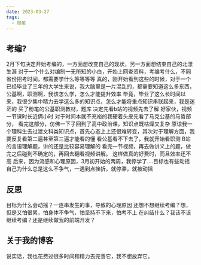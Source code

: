 ```yaml
---
date: 2023-03-27
tags:
  - 随笔
---
```

## 考编?

2月下旬决定开始考编的，一方面想改变自己的现状，另一方面想结束自己的北漂生涯
对于一个什么对编制一无所知的小白，开始上网查资料，考编考什么，不同省份招考时间，都需要学什么等等等等
真的，刚开始看到这些的时候，对于一个已经毕业了三年的大学生来说，我大脑里是一片混乱的，都需要知道这么多东西，公基啊，职测啊，我该怎么学，怎么才能提升效率
毕竟，毕业了这么长时间以来，我很少集中精力去学这么多的知识点，怎么才能将重点知识串联起来，我是迷茫的
买了粉笔的公基职测教材，题库
决定先看b站的视频先去了解 
好家伙，视频一节课时长近俩小时
对于时间本就不充裕的我硬着头皮先看了马克公基的马哲部分，
看完这部分，仿佛一下子回到了高中政治课，知识点既枯燥又复杂
原谅我一个理科生去过渡文科类知识点，首先心态上上还很难转变，其次对于理解方面，我要反复看第二遍甚至第三遍才能看的懂
看公基看不下去了，我就开始看职测
B站的言语理解题，讲的还是比较容易理解的
看完一节视频，再去做讲义上的题，做完之后碰到不确定的，再回去翻看视频讲解。
这样做真的好费时，而且效率还不高
后来，因为流感和心理原因，3月初开始的两周，我停学了….目标也有些动摇
自己为什么总是这么不争气，一遇到点挫折，就停滞，就被动摇
## 反思

目标为什么会动摇？一连串发生的事，导致的心理原因
还想不想继续考编？想，但是又怕很累，怕身体不争气，怕坚持不下来，怕考不上
在纠结什么？我该不该继续考编？还是继续做我的前端开发？
## 关于我的博客

说实话，我也花费过很多时间和精力去完善它，我不想放弃它。